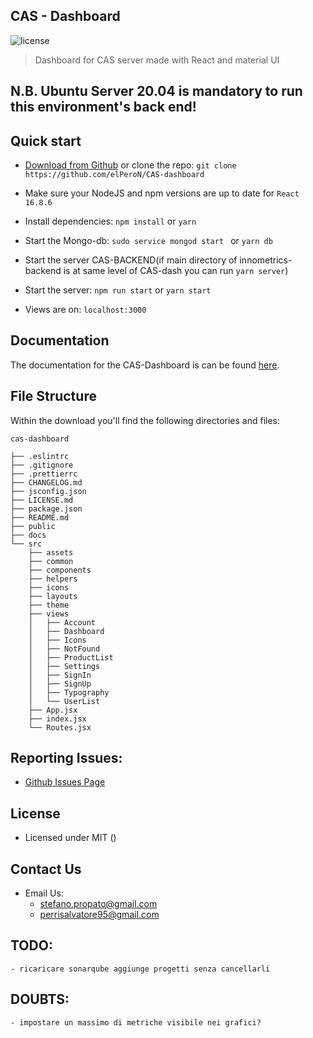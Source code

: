 ## CAS - Dashboard

![license](https://img.shields.io/badge/license-MIT-blue.svg)

> Dashboard for CAS server made with React and material UI

## N.B. Ubuntu Server 20.04 is mandatory to run this environment's back end!

## Quick start

- [Download from Github](https://github.com/elPeroN/CAS-dashboard/archive/master.zip) or clone the repo: `git clone https://github.com/elPeroN/CAS-dashboard`

- Make sure your NodeJS and npm versions are up to date for `React 16.8.6`

- Install dependencies: `npm install` or `yarn`

- Start the Mongo-db:	`sudo service mongod start ` or `yarn db`

- Start the server CAS-BACKEND(if main directory of innometrics-backend is at same level of CAS-dash you can run `yarn server`)

- Start the server: `npm run start` or `yarn start`

- Views are on: `localhost:3000`

## Documentation

The documentation for the CAS-Dashboard is can be found [here]().

## File Structure

Within the download you'll find the following directories and files:

```
cas-dashboard

├── .eslintrc
├── .gitignore
├── .prettierrc
├── CHANGELOG.md
├── jsconfig.json
├── LICENSE.md
├── package.json
├── README.md
├── public
├── docs
└── src
	├── assets
	├── common
	├── components
	├── helpers
	├── icons
	├── layouts
	├── theme
	├── views
	│	├── Account
	│	├── Dashboard
	│	├── Icons
	│	├── NotFound
	│	├── ProductList
	│	├── Settings
	│	├── SignIn
	│	├── SignUp
	│	├── Typography
	│	└── UserList
	├── App.jsx
	├── index.jsx
	└── Routes.jsx
```

## Reporting Issues:

- [Github Issues Page](https://github.com/elPeroN/CAS-dashboard/issues)

## License

- Licensed under MIT ()

## Contact Us

- Email Us:
	- stefano.propato@gmail.com
	- perrisalvatore95@gmail.com

## TODO:
	- ricaricare sonarqube aggiunge progetti senza cancellarli

## DOUBTS:
	- impostare un massimo di metriche visibile nei grafici?
